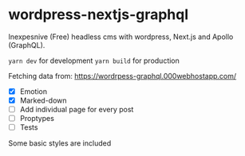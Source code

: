 # wordpress-nextjs-graphql

Inexpesnive (Free) headless cms with wordpress, Next.js and Apollo (GraphQL).

`yarn dev` for development
`yarn build` for production

Fetching data from: https://wordrpess-graphql.000webhostapp.com/

- [x] Emotion
- [x] Marked-down
- [ ] Add individual page for every post
- [ ] Proptypes
- [ ] Tests

Some basic styles are included

